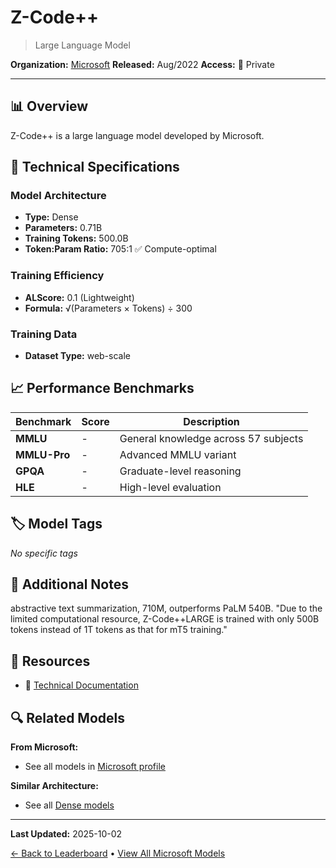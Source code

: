 # Z-Code++

> Large Language Model

**Organization:** [Microsoft](../../labs/microsoft.md)
**Released:** Aug/2022
**Access:** 🔴 Private

---

## 📊 Overview

Z-Code++ is a large language model developed by Microsoft.

## 🔧 Technical Specifications

### Model Architecture
- **Type:** Dense
- **Parameters:** 0.71B
- **Training Tokens:** 500.0B
- **Token:Param Ratio:** 705:1 ✅ Compute-optimal

### Training Efficiency
- **ALScore:** 0.1 (Lightweight)
- **Formula:** √(Parameters × Tokens) ÷ 300

### Training Data
- **Dataset Type:** web-scale

## 📈 Performance Benchmarks

| Benchmark | Score | Description |
|-----------|-------|-------------|
| **MMLU** | - | General knowledge across 57 subjects |
| **MMLU-Pro** | - | Advanced MMLU variant |
| **GPQA** | - | Graduate-level reasoning |
| **HLE** | - | High-level evaluation |

## 🏷️ Model Tags

_No specific tags_

## 📝 Additional Notes

abstractive text summarization, 710M, outperforms PaLM 540B. "Due to the limited computational resource, Z-Code++LARGE is trained with only 500B tokens instead of 1T tokens as that for mT5 training."

## 🔗 Resources

- 📄 [Technical Documentation](https://arxiv.org/abs/2208.09770v1)

## 🔍 Related Models

**From Microsoft:**
- See all models in [Microsoft profile](../../labs/microsoft.md)

**Similar Architecture:**
- See all [Dense models](../../architectures/dense.md)

---

**Last Updated:** 2025-10-02

[← Back to Leaderboard](../../README.md) • [View All Microsoft Models](../../labs/microsoft.md)

